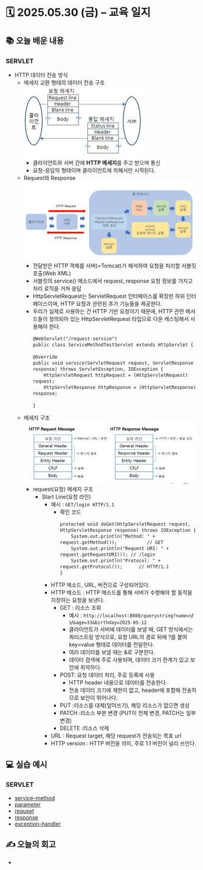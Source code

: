 # 🗓️ 2025.05.30 (금) – 교육 일지

## 📚 오늘 배운 내용

### SERVLET
- HTTP 데이터 전송 방식
  - 메세지 교환 형태의 데이터 전송 구조
    ![img.png](img/httpDataTransferFlow.png)
    - 클라이언트와 서버 간에 **HTTP 메세지**를 주고 받으며 통신
    - 요청-응답의 형태이며 클라이언트에 의해서만 시작된다.
  - Request와 Response
    ![ServletFlow.png](img/ServletFlow.png)
    - 전달받은 HTTP 객체를 서버(=Tomcat)가 해석하여 요청을 처리할 서블릿 호출(Web XML)
    - 서블릿의 service() 메소드에서 request, response 요청 정보를 가지고 처리 로직을 거쳐 응답
    - HttpServletRequest는 ServletRequest 인터페이스를 확장한 하위 인터페이스이며, HTTP 요청과 관련된 추가 기능들을 제공한다.
    - 우리가 실제로 사용하는 건 HTTP 기반 요청이기 때문에, HTTP 관련 메서드들이 정의되어 있는 HttpServletRequest 타입으로 다운 캐스팅해서 사용해야 한다.
      ```
      @WebServlet("/request-service")
      public class ServiceMethodTestServlet extends HttpServlet {

      @Override
      public void service(ServletRequest request, ServletResponse response) throws ServletException, IOException {
          HttpServletRequest httpRequest = (HttpServletRequest) request;
          HttpServletResponse httpResponse = (HttpServletResponse) response;
      
      }
      ```
  - 메세지 구조
    ![img_1.png](img/HTTPmessage.png)
    - request(요청) 메세지 구조
      - Start Line(요청 라인)
        - 예시 : `GET/login HTTP/1.1` 
          - 확인 코드
            ```
            protected void doGet(HttpServletRequest request, HttpServletResponse response) throws IOException {
                System.out.println("Method: " + request.getMethod());           // GET
                System.out.println("Request URI: " + request.getRequestURI()); // /login
                System.out.println("Protocol: " + request.getProtocol());      // HTTP/1.1
            }
            ```
        - HTTP 메소드, URL, 버전으로 구성되어있다.
        - HTTP 메소드 : HTTP 메소드를 통해 서버가 수행해야 할 동작을 지정하는 요청을 보낸다.
          - GET : 리소스 조회
            - 예시 : `http://localhost:8080/querystring?name=냥냥&age=33&birthday=2025-05-12` 
            - 클라이언트가 서버에 데이터를 보낼 때, GET 방식에서는 쿼리스트링 방식으로, 요청 URL의 경로 뒤에 ?를 붙여 key=value 형태로 데이터를 전달한다. 
            - 여러 데이터를 보낼 때는 &로 구분한다.
            - 데이터 검색에 주로 사용되며, 데이터 크기 한계가 있고 보안에 취약하다.
          - POST: 요청 데이터 처리, 주로 등록에 사용
            - HTTP header 내용으로 데이터를 전송한다.
            - 전송 데이터 크기에 제한이 없고, header에 포함해 전송하므로 보안이 뛰어나다.
          - PUT :리소스를 대체(덮어쓰기), 해당 리소스가 없으면 생성
          - PATCH :리소스 부분 변경 (PUT이 전체 변경, PATCH는 일부 변경)
          - DELETE :리소스 삭제
        - URL : Request target, 해당 request가 전송되는 목표 url
        - HTTP version : HTTP 버전을 의미, 주로 1.1 버전이 널리 쓰인다. 
                

## 💻 실습 예시

### SERVLET
- [service-method](../../SERVLET/chapter02-service-method)
- [parameter](../../SERVLET/chapter03-parameter)
- [requset](../../SERVLET/chapter04-requset)
- [response](../../SERVLET/chapter05-response)
- [exception-handler](../../SERVLET/chapter06-exception-handler)

## ✍️ 오늘의 회고
- 